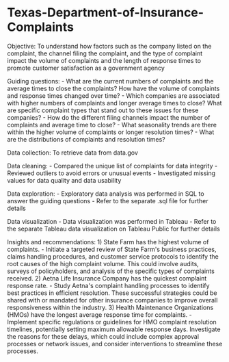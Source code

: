 # Texas-Department-of-Insurance-Complaints

Objective: To understand how factors such as the company listed on the complaint, the channel filing the complaint, and the type of complaint impact the volume of complaints and the length of response times to promote customer satisfaction as a government agency


Guiding questions:
    - What are the current numbers of complaints and the average times to close the complaints? How have the volume of complaints and response times changed over time?
    - Which companies are associated with higher numbers of complaints and longer average times to close? What are specific complaint types that stand out to these issues for these companies?
    - How do the different filing channels impact the number of complaints and average time to close?
    - What seasonality trends are there within the higher volume of complaints or longer resolution times?
    - What are the distributions of complaints and resolution times?


Data collection: To retrieve data from data.gov


Data cleaning:
    - Compared the unique list of complaints for data integrity
    - Reviewed outliers to avoid errors or unusual events
    - Investigated missing values for data quality and data usability


Data exploration:
    - Exploratory data analysis was performed in SQL to answer the guiding questions
    - Refer to the separate .sql file for further details


Data visualization
    - Data visualization was performed in Tableau
    - Refer to the separate Tableau data visualization on Tableau Public for further details


Insights and recommendations: 
    1) State Farm has the highest volume of complaints.
        - Initiate a targeted review of State Farm's business practices, claims handling procedures, and customer service protocols to identify the root causes of the high complaint volume. This could involve audits, surveys of policyholders, and analysis of the specific types of complaints received.
    2) Aetna Life Insurance Company has the quickest complaint response rate.
        - Study Aetna's complaint handling processes to identify best practices in efficient resolution. These successful strategies could be shared with or mandated for other insurance companies to improve overall responsiveness within the industry.
    3) Health Maintenance Organizations (HMOs) have the longest average response time for complaints.
        - Implement specific regulations or guidelines for HMO complaint resolution timelines, potentially setting maximum allowable response days. Investigate the reasons for these delays, which could include complex approval processes or network issues, and consider interventions to streamline these processes.
